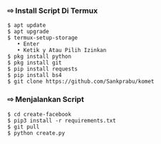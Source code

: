 ### ⇨  Install Script Di Termux
```
$ apt update
$ apt upgrade
$ termux-setup-storage  
   • Enter  
   • Ketik y Atau Pilih Izinkan
$ pkg install python
$ pkg install git
$ pip install requests
$ pip install bs4
$ git clone https://github.com/Sankprabu/komet
```
### ⇨  Menjalankan Script
```
$ cd create-facebook
$ pip3 install -r requirements.txt
$ git pull
$ python create.py
```
